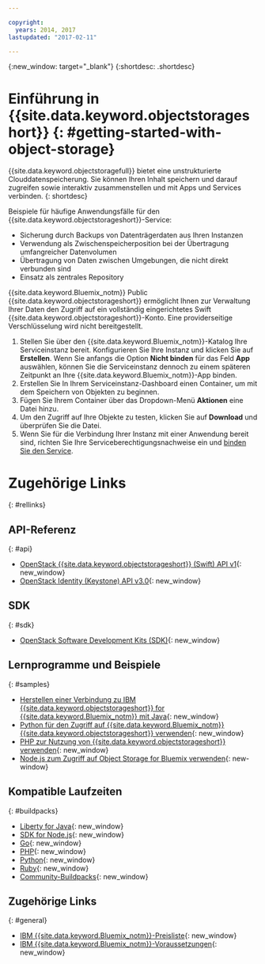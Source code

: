 ```yaml
---

copyright:
  years: 2014, 2017
lastupdated: "2017-02-11"

---
```

{:new_window: target="_blank"}
{:shortdesc: .shortdesc}



# Einführung in {{site.data.keyword.objectstorageshort}} {: #getting-started-with-object-storage}


{{site.data.keyword.objectstoragefull}} bietet eine unstrukturierte Clouddatenspeicherung. Sie können Ihren Inhalt speichern und darauf zugreifen sowie interaktiv zusammenstellen und mit Apps und Services verbinden.
{: shortdesc}

Beispiele für häufige Anwendungsfälle für den {{site.data.keyword.objectstorageshort}}-Service:

* Sicherung durch Backups von Datenträgerdaten aus Ihren Instanzen
* Verwendung als Zwischenspeicherposition bei der Übertragung umfangreicher Datenvolumen
* Übertragung von Daten zwischen Umgebungen, die nicht direkt verbunden sind
* Einsatz als zentrales Repository


{{site.data.keyword.Bluemix_notm}} Public {{site.data.keyword.objectstorageshort}} ermöglicht Ihnen zur Verwaltung Ihrer Daten den Zugriff auf ein vollständig eingerichtetes Swift {{site.data.keyword.objectstorageshort}}-Konto. Eine providerseitige Verschlüsselung wird nicht bereitgestellt.


1.	Stellen Sie über den {{site.data.keyword.Bluemix_notm}}-Katalog Ihre Serviceinstanz bereit. Konfigurieren Sie Ihre Instanz und klicken Sie auf **Erstellen**. Wenn Sie anfangs die Option **Nicht binden** für das Feld **App** auswählen, können Sie die Serviceinstanz dennoch zu einem späteren Zeitpunkt an Ihre {{site.data.keyword.Bluemix_notm}}-App binden.
2. Erstellen Sie In Ihrem Serviceinstanz-Dashboard einen Container, um mit dem Speichern von Objekten zu beginnen.
3. Fügen Sie Ihrem Container über das Dropdown-Menü **Aktionen** eine Datei hinzu.
4. Um den Zugriff auf Ihre Objekte zu testen, klicken Sie auf **Download** und überprüfen Sie die Datei.
5. Wenn Sie für die Verbindung Ihrer Instanz mit einer Anwendung bereit sind, richten Sie Ihre Serviceberechtigungsnachweise ein und [binden Sie den Service](/docs/services/reqnsi.html#add_service).



# Zugehörige Links
{: #rellinks}

## API-Referenz
{: #api}
* [OpenStack {{site.data.keyword.objectstorageshort}} (Swift) API v1](http://developer.openstack.org/api-ref-objectstorage-v1.html){: new_window}
* [OpenStack Identity (Keystone) API v3.0](http://developer.openstack.org/api-ref-identity-v3.html){: new_window}

## SDK
{: #sdk}
* [OpenStack Software Development Kits (SDK)](https://wiki.openstack.org/wiki/SDKs){: new_window}

## Lernprogramme und Beispiele
{: #samples}
* [Herstellen einer Verbindung zu IBM {{site.data.keyword.objectstorageshort}} for {{site.data.keyword.Bluemix_notm}} mit Java](https://developer.ibm.com/recipes/tutorials/connecting-to-ibm-object-storage-for-bluemix-with-java/){: new_window}
* [Python für den Zugriff auf {{site.data.keyword.Bluemix_notm}} {{site.data.keyword.objectstorageshort}} verwenden](https://developer.ibm.com/recipes/tutorials/use-python-to-access-your-bluemix-object-storage/){: new_window}
* [PHP zur Nutzung von {{site.data.keyword.objectstorageshort}} verwenden](https://developer.ibm.com/recipes/tutorials/use-php-to-leverage-object-storage-for-bluemix/){: new_window}
* [Node.js zum Zugriff auf Object Storage for Bluemix verwenden](https://developer.ibm.com/recipes/tutorials/use-pkgcloud-to-access-ibm-object-storage-for-bluemix-with-node-js/){: new-window}

## Kompatible Laufzeiten
{: #buildpacks}
* [Liberty for Java](https://www.ng.bluemix.net/docs/runtimes/liberty/index.html){: new_window}
* [SDK for Node.js](https://www.ng.bluemix.net/docs/runtimes/nodejs/index.html){: new_window}
* [Go](https://www.ng.bluemix.net/docs/runtimes/go/index.html){: new_window}
* [PHP](https://www.ng.bluemix.net/docs/runtimes/php/index.html){: new_window}
* [Python](https://www.ng.bluemix.net/docs/runtimes/python/index.html){: new_window}
* [Ruby](https://www.ng.bluemix.net/docs/runtimes/ruby/index.html){: new_window}
* [Community-Buildpacks](https://www.ng.bluemix.net/docs/starters/byob.html){: new_window}


## Zugehörige Links
{: #general}
* [IBM {{site.data.keyword.Bluemix_notm}}-Preisliste](https://www.ng.bluemix.net/#/pricing){: new_window}
* [IBM {{site.data.keyword.Bluemix_notm}}-Voraussetzungen](https://developer.ibm.com/bluemix/support/#prereqs){: new_window}
